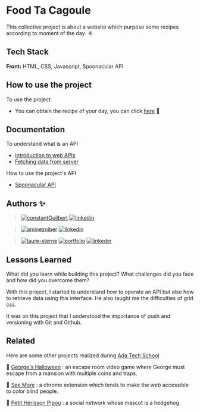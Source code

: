 # Food Ta Cagoule

This collective project is about a website which purpose some recipes according to moment of the day. ☀

## Tech Stack

**Front:** HTML, CSS, Javascript, Spoonacular API

## How to use the project

To use the project
- You can obtain the recipe of your day, you can click [here](https://laure-sterne.github.io/foodTaCagoule/) 🍲
    
## Documentation

To understand what is an API
- [Introduction to web APIs](https://developer.mozilla.org/en-US/docs/Learn/JavaScript/Client-side_web_APIs/Introduction) 
- [Fetching data from server](https://developer.mozilla.org/en-US/docs/Learn/JavaScript/Client-side_web_APIs/Fetching_data)

How to use the project's API
- [Spoonacular API](https://spoonacular.com/food-api/docs)

## Authors ✨

>  [![constantGuilbert](https://img.shields.io/badge/constant_guilbert-000?style=for-the-badge&logo=github&logoColor=white)](https://github.com/Astating)
> [![linkedin](https://img.shields.io/badge/linkedin-0A66C2?style=for-the-badge&logo=linkedin&logoColor=white)](https://www.linkedin.com/in/constant-guilbert/)

> [![aminezniber](https://img.shields.io/badge/amine_zniber-000?style=for-the-badge&logo=github&logoColor=white)](https://github.com/zniberfr)
> [![linkedin](https://img.shields.io/badge/linkedin-0A66C2?style=for-the-badge&logo=linkedin&logoColor=white)](https://www.linkedin.com/in/amine-zniber-896908231/)

> [![laure-sterne](https://img.shields.io/badge/laure_sterne-000?style=for-the-badge&logo=github&logoColor=white)](https://github.com/laure-sterne)
> [![portfolio](https://img.shields.io/badge/portfolio-26C200?style=for-the-badge&logo=ko-fi&logoColor=white)]()
> [![linkedin](https://img.shields.io/badge/linkedin-0A66C2?style=for-the-badge&logo=linkedin&logoColor=white)](https://www.linkedin.com/in/laure-sterne-3729a5144/)

## Lessons Learned

What did you learn while building this project? What challenges did you face and how did you overcome them?

With this project, I started to understand how to operate an API but also how to retrieve data using this interface. He also taught me the difficulties of grid css.

It was on this project that I understood the importance of push and versioning with Git and Github.

## Related

Here are some other projects realized during [Ada Tech School](https://adatechschool.fr/)

  👾 [George's Halloween](https://github.com/laure-sterne/georgesHalloween) : an escape room video game where George must escape from a mansion with multiple coins and traps.

  🌈 [See More](https://github.com/laure-sterne/seeMore) : a chrome extension which tends to make the web accessible to color blind people.

  🦔 [Petit Hérisson Pipou](https://github.com/laure-sterne/petitHerissonPipou) : a social network whose mascot is a hedgehog. 


